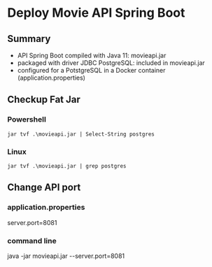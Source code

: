 # Deploy Movie API Spring Boot

## Summary
- API Spring Boot compiled with Java 11: movieapi.jar
- packaged with driver JDBC PostgreSQL: included in movieapi.jar
- configured for a PotstgreSQL in a Docker container (application.properties)

## Checkup Fat Jar
### Powershell
`jar tvf .\movieapi.jar | Select-String postgres`
### Linux
`jar tvf .\movieapi.jar | grep postgres`

## Change API port

### application.properties
server.port=8081

### command line
java -jar movieapi.jar --server.port=8081

